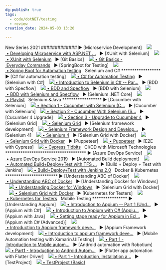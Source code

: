 ```yaml
---
dg-publish: true
tags:
  - code/dotNET/testing
  - review
creation_date: 2024-05-03 13:20

---
```


New Series 2021 ############# ► [Microservice Development]    [![](https://www.gstatic.com/youtube/img/watch/yt_favicon.png) • Developing Microservice with ASP.NET ...](https://www.youtube.com/playlist?list=PL6tu16kXT9PrlCX-b1o0WdBc56rXHJXLy)   ► [XUnit with Selenium]    [![](https://www.gstatic.com/youtube/img/watch/yt_favicon.png) • XUnit with Selenium](https://www.youtube.com/playlist?list=PL6tu16kXT9Prbp7hTEb-M-luddsRJZKJ2)   ► [Git Basics]    [![](https://www.gstatic.com/youtube/img/watch/yt_favicon.png) • Git Basics - Everyday Commands](https://www.youtube.com/playlist?list=PL6tu16kXT9PqIcfMOE9hX81cVOnmiM1E2)   ► [SpringBoot for Testing]    [![](https://www.gstatic.com/youtube/img/watch/yt_favicon.png) • Spring Boot for Automation testing](https://www.youtube.com/playlist?list=PL6tu16kXT9PrDr6kMGQ-CgnvCsFxrq1eS)   Selenium and C# ****************** ► [C# for automation testing]    [![](https://www.gstatic.com/youtube/img/watch/yt_favicon.png) • C# for Automation Testing](https://www.youtube.com/playlist?list=PL6tu16kXT9Pp3NFZgLbPZXEykeGQwxGSx)   ► [Selenium with C#]    [![](https://www.gstatic.com/youtube/img/watch/yt_favicon.png) • Introduction to Selenium in C# -- Par...](https://www.youtube.com/watch?v=mluLgBywW0Y&list=PL6tu16kXT9PqKSouJUV6sRVgmcKs-VCqo&index=1&t=0s)   ► [BDD with Specflow]    [![](https://www.gstatic.com/youtube/img/watch/yt_favicon.png) • BDD and Specflow](https://www.youtube.com/playlist?list=PL6tu16kXT9Pp3wrsaYyNRnK1QkvVv6qdI)   ► [BDD with Selenium]    [![](https://www.gstatic.com/youtube/img/watch/yt_favicon.png) • BDD with Selenium and Specflow](https://www.youtube.com/playlist?list=PL6tu16kXT9PrAjLHMTtttMybnV1kDpCXk)   ► [Selenium .NET Core]    [![](https://www.gstatic.com/youtube/img/watch/yt_favicon.png) • Playlist](https://www.youtube.com/playlist?list=PL6tu16kXT9PqLJfuuLcvHnE61pzD8Dq9M)   Selenium &Java ****************** ► [Cucumber with Selenium]    [![](https://www.gstatic.com/youtube/img/watch/yt_favicon.png) • Section 1 - Cucumber with Selenium (C...](https://www.youtube.com/playlist?list=PL6tu16kXT9PpteusHGISu_lHcV6MbBtA6)   ► [Cucumber with Selenium]    [![](https://www.gstatic.com/youtube/img/watch/yt_favicon.png) • Section 2 - Cucumber With Selenium (S...](https://www.youtube.com/playlist?list=PL6tu16kXT9Pqr70SZlwcmTSAfOw_0Qj3R)   ► [Cucumber 4 Upgrade]    [![](https://www.gstatic.com/youtube/img/watch/yt_favicon.png) • Section 3 - Upgrade to Cucumber 4](https://www.youtube.com/playlist?list=PL6tu16kXT9PoT4gRr5F00r1lPaTszk_-q)   ► [Selenium Grid]    [![](https://www.gstatic.com/youtube/img/watch/yt_favicon.png) • Selenium Grid](https://www.youtube.com/playlist?list=PL6tu16kXT9Po4YMQz_uEd5FN4V3UyAZi6)   ► [Selenium framework development]    [![](https://www.gstatic.com/youtube/img/watch/yt_favicon.png) • Selenium Framework Design and Develop...](https://www.youtube.com/playlist?list=PL6tu16kXT9Prgk2f37ozqcdZac9pSATf6)   ► [Selenium 4]    [![](https://www.gstatic.com/youtube/img/watch/yt_favicon.png) • Selenium 4](https://www.youtube.com/playlist?list=PL6tu16kXT9PoYFpoLR0OaDuZDjblBPxuO)   ► [Selenium Grid with Docker]    [![](https://www.gstatic.com/youtube/img/watch/yt_favicon.png) • Selenium Grid with Docker](https://www.youtube.com/playlist?list=PL6tu16kXT9PrgjktYZJ9-ISDTEimjjxv7)   ► [Puppeteer]    [![](https://www.gstatic.com/youtube/img/watch/yt_favicon.png) • Puppeteer](https://www.youtube.com/playlist?list=PL6tu16kXT9Pp4nyF6XrHIB79ezFmyZVUA)   ► [E2E with Cypress]    [![](https://www.gstatic.com/youtube/img/watch/yt_favicon.png) • Cypress Tidbits](https://www.youtube.com/playlist?list=PL6tu16kXT9Pr8l0ATSpoijQ4HM8aeJMMz)   CI/CD with Microsoft Technologies ************************************* ► [Azure DevOps Service]    [![](https://www.gstatic.com/youtube/img/watch/yt_favicon.png) • Azure DevOps Service 2019](https://www.youtube.com/playlist?list=PL6tu16kXT9PraZR-JtQcKLTuwIkkLTThk)   ► [Automated Build deployment]    [![](https://www.gstatic.com/youtube/img/watch/yt_favicon.png) • Automated Build+Deploy+Test with TFS ...](https://www.youtube.com/playlist?list=PL6tu16kXT9PrnirBYc9kyUWM3ODffrwDt)   ► [Build + Deploy + Test with Jenkins]    [![](https://www.gstatic.com/youtube/img/watch/yt_favicon.png) • Build+Deploy+Test with Jenkins 2.0](https://www.youtube.com/playlist?list=PL6tu16kXT9PqIe2b0BGul-cXbmwGt7Ihw)   Docker & Kubernetes ************************ ► [Understanding ABC of Docker]    [![](https://www.gstatic.com/youtube/img/watch/yt_favicon.png) • Understanding ABC of Docker](https://www.youtube.com/playlist?list=PL6tu16kXT9PqdhOZk4MNVtQDJp6xFrotg)   ► [Understanding Docker for Windows]    [![](https://www.gstatic.com/youtube/img/watch/yt_favicon.png) • Understanding Docker for Windows](https://www.youtube.com/playlist?list=PL6tu16kXT9PrTeP07thlsrF8Sf9zHXmh5)   ► [Selenium Grid with Docker]    [![](https://www.gstatic.com/youtube/img/watch/yt_favicon.png) • Selenium Grid with Docker](https://www.youtube.com/playlist?list=PL6tu16kXT9PrgjktYZJ9-ISDTEimjjxv7)   ► [Kubernetes for Testers]    [![](https://www.gstatic.com/youtube/img/watch/yt_favicon.png) • Kubernetes for Testers](https://www.youtube.com/playlist?list=PL6tu16kXT9PpKXQADb8AyJ1zHyp7xDHHo)   Mobile Testing **************** ► [Understanding Appium]    [![](https://www.gstatic.com/youtube/img/watch/yt_favicon.png) • Introduction to Appium -- Part 1 (Und...](https://www.youtube.com/watch?v=jKT6QNXl7fM&list=PL6tu16kXT9PrwN6kbGvGt3hbrmE9nPgro&index=1&t=0s)   ► [Appium with C#]    [![](https://www.gstatic.com/youtube/img/watch/yt_favicon.png) • Introduction to Appium with C# (Appiu...](https://www.youtube.com/watch?v=LCSHUO_xn6Y&list=PL6tu16kXT9PqkI3M8alhdJBeh9-i7srt_&index=1&t=0s)   ► [Appium with Java]    [![](https://www.gstatic.com/youtube/img/watch/yt_favicon.png) • Setting stage ready for Appium in Ecl...](https://www.youtube.com/watch?v=HwcJhUVbkfk&list=PL6tu16kXT9PqE5Z05cqs-nnnBaVhNDP5z&index=1&t=0s)   ► [Appium with C# (Advanced)]    [![](https://www.gstatic.com/youtube/img/watch/yt_favicon.png) • Introduction to Appium framework deve...](https://www.youtube.com/watch?v=tr_4HLYCyfs&list=PL6tu16kXT9PqEHCwx3QXaNpFn9wt8I8-4&index=1&t=0s)   ► [Appium Framework development]    [![](https://www.gstatic.com/youtube/img/watch/yt_favicon.png) • Introduction to appium framework deve...](https://www.youtube.com/watch?v=v-xjS6NijCQ&list=PL6tu16kXT9PpePM_yt5Hg-AQqe7_ftH87&index=1&t=0s)   ► [Mobile Automation testing with Xamarin.UITesting]    [![](https://www.gstatic.com/youtube/img/watch/yt_favicon.png) • Part 1 - Introduction to Mobile autom...](https://www.youtube.com/watch?v=3x7chLZv-UY&list=PL6tu16kXT9PrMxnBCfaw-24nVNoY-SZ9U&index=1&t=0s)   ► [Android automation with Robotium]    [![](https://www.gstatic.com/youtube/img/watch/yt_favicon.png) • Part1 - Introduction to Android Autom...](https://www.youtube.com/watch?v=KNjZ-eR00GA&list=PL6tu16kXT9Pr8HFB2Cmne0RxwcyM6qB8e&index=1&t=0s)   ► [Flutter app automation with Flutter Driver]    [![](https://www.gstatic.com/youtube/img/watch/yt_favicon.png) • Part 1 - Introduction, Installation a...](https://www.youtube.com/watch?v=9wNa48EiksM&list=PL6tu16kXT9PrzZbUTUscEYOHHTVEKPLha&index=1&t=0s)   ► [TestProject]    [![](https://www.gstatic.com/youtube/img/watch/yt_favicon.png) • TestProject (Basic)](https://www.youtube.com/playlist?list=PL6tu16kXT9PrUJ842VaGcSNqIN7THFUlN)